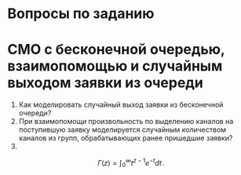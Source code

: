 # Вопросы по заданию
# СМО с бесконечной очередью, взаимопомощью и случайным выходом заявки из очереди

1. Как моделировать случайный выход заявки из бесконечной очереди?
2. При взаимопомощи произвольность по выделению каналов на поступившую заявку моделируется случайным количеством каналов из групп, обрабатывающих ранее пришедшие заявки?
3. 

$$
\Gamma(z) = \int_0^\infty t^{z-1}e^{-t}dt\,.
$$
